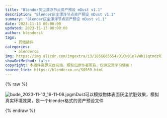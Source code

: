 ```yaml
---
title: "Blender灰尘漂浮节点资产预设 mDust v1.1"
description: "Blender灰尘漂浮节点资产预设 mDust v1.1"
summary: "Blender灰尘漂浮节点资产预设 mDust v1.1"
date: 2023-11-13 00:00:00
updated: 2023-11-13 00:00:00
author: blenderit
tags: 
    - 其他插件
categories:
    - blenderco
img: https://img.alicdn.com/imgextra/i3/1856665554/O1CN01n7VWh11qtmdzR1nZv_!!1856665554.jpg
showGetMethod: false
copyright: 本插件资源来自网络，版权归原作者所有，仅供交流学习使用！
source_link: https://blenderco.cn/58959.html
---
```


{% raw %}
<p><img class="aligncenter" src="https://img.alicdn.com/imgextra/i3/1856665554/O1CN01n7VWh11qtmdzR1nZv_!!1856665554.jpg" alt="bude_2023-11-13_19-11-09.jpg">mDust可以模拟物体表面灰尘肮脏效果，模拟真实环境效果，是一个blender格式的资产预设文件</p>
<div style="display: none">blenderco</div>
{% endraw %}